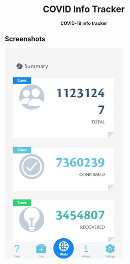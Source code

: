 <div align="center">
  <h1>COVID Info Tracker</h1>
  <p><strong>COVID-19 info tracker</strong></p>
</div>

## Screenshots
![Screenshots](/_docs/screenshots/01.gif?raw=true "Screen Shot")